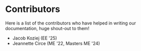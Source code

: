 # Contributors

Here is a list of the contributors who have helped in writing our
documentation, huge shout-out to them!

- Jacob Koziej (EE '25)
- Jeannette Circe (ME '22, Masters ME '24)
